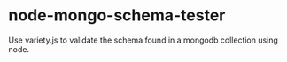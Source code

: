 node-mongo-schema-tester
========================

Use variety.js to validate the schema found in a mongodb collection using node.